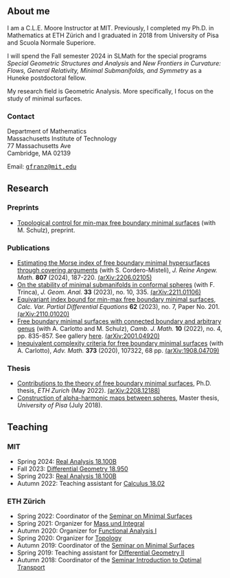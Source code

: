 ## About me

I am a C.L.E. Moore Instructor at MIT. Previously, I completed my Ph.D. in Mathematics at ETH Zürich and I graduated in 2018 from University of Pisa and Scuola Normale Superiore.

I will spend the Fall semester 2024 in SLMath for the special programs *Special Geometric Structures and Analysis* and *New Frontiers in Curvature: Flows, General Relativity, Minimal Submanifolds, and Symmetry* as a Huneke postdoctoral fellow.

My research field is Geometric Analysis. More specifically, I focus on the study of minimal surfaces.

### Contact

Department of Mathematics  
Massachusetts Institute of Technology  
77 Massachusetts Ave  
Cambridge, MA 02139

Email: <tt>gfranz@mit.edu</tt>




## Research


### Preprints

- [Topological control for min-max free boundary minimal surfaces](https://arxiv.org/abs/2307.00941) (with M. Schulz), preprint.

### Publications

- [Estimating the Morse index of free boundary minimal hypersurfaces through covering arguments](https://doi.org/10.1515/crelle-2023-0087) (with S. Cordero-Misteli), *J. Reine Angew. Math.* **807** (2024), 187-220. [(arXiv:2206.02105)](https://arxiv.org/abs/2206.02105)
- [On the stability of minimal submanifolds in conformal spheres](https://doi.org/10.1007/s12220-023-01398-4) (with F. Trinca), *J. Geom. Anal.* **33** (2023), no. 10, 335. [(arXiv:2211.01106)](https://arxiv.org/abs/2211.01106)
- [Equivariant index bound for min-max free boundary minimal surfaces](https://doi.org/10.1007/s00526-023-02514-6), *Calc. Var. Partial Differential Equations* **62** (2023), no. 7, Paper No. 201. [(arXiv:2110.01020)](https://arxiv.org/abs/2110.01020)
- [Free boundary minimal surfaces with connected boundary and arbitrary genus](https://dx.doi.org/10.4310/CJM.2022.v10.n4.a3) (with A. Carlotto and M. Schulz), *Camb. J. Math.* **10** (2022), no. 4, pp. 835-857. See gallery [here](https://mbschulz.github.io/fbms/connected_boundary.html). [(arXiv:2001.04920)](https://arxiv.org/abs/2001.04920)
- [Inequivalent complexity criteria for free boundary minimal surfaces](https://doi.org/10.1016/j.aim.2020.107322) (with A. Carlotto), *Adv. Math.* **373** (2020), 107322, 68 pp. [(arXiv:1908.04709)](https://arxiv.org/abs/1908.04709)

### Thesis

- [Contributions to the theory of free boundary minimal surfaces](https://doi.org/10.3929/ethz-b-000579329), Ph.D. thesis, *ETH Zurich* (May 2022). [(arXiv:2208.12188)](https://arxiv.org/abs/2208.12188)
- [Construction of alpha-harmonic maps between spheres](https://etd.adm.unipi.it/t/etd-06262018-214528/), Master thesis, *University of Pisa* (July 2018).


## Teaching

### MIT

- Spring 2024: [Real Analysis 18.100B](https://canvas.mit.edu/courses/24281)
- Fall 2023: [Differential Geometry 18.950](https://canvas.mit.edu/courses/21683)
- Spring 2023: [Real Analysis 18.100B](https://canvas.mit.edu/courses/18707)
- Autumn 2022: Teaching assistant for [Calculus 18.02](https://canvas.mit.edu/courses/15822)

### ETH Zürich

- Spring 2022: Coordinator of the [Seminar on Minimal Surfaces](https://metaphor.ethz.ch/x/2022/fs/401-3830-22L)
- Spring 2021: Organizer for [Mass und Integral](https://metaphor.ethz.ch/x/2021/fs/401-2284-00L/)
- Autumn 2020: Organizer for [Functional Analysis I](https://metaphor.ethz.ch/x/2020/hs/401-3461-00L/)
- Spring 2020: Organizer for [Topology](https://metaphor.ethz.ch/x/2020/fs/401-2554-00L/)
- Autumn 2019: Coordinator of the [Seminar on Minimal Surfaces](https://metaphor.ethz.ch/x/2019/hs/401-3830-69L/)
- Spring 2019: Teaching assistant for [Differential Geometry II](http://vvz.ethz.ch/Vorlesungsverzeichnis/lerneinheit.view?lerneinheitId=127597&semkez=2019S&ansicht=KATALOGDATEN&lang=en)
- Autumn 2018: Coordinator of the [Seminar Introduction to Optimal Transport](https://metaphor.ethz.ch/x/2018/hs/401-3350-68L/)
